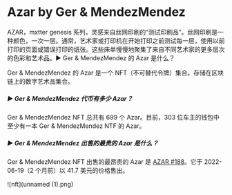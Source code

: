 # Azar by Ger & MendezMendez

AZAR，mxtter genesis 系列，灵感来自丝网印刷的“测试印刷品”。丝网印刷是一种颜色，一次一层。通常，艺术家或打印机在开始打印之前测试每一层，使用以前打印的页面或错误打印的纸张。这些床单慢慢地聚集了来自不同艺术家的更多层次的色彩和艺术品。▶ Ger & MendezMendez 的 Azar 是什么？

Ger & MendezMendez 的 Azar 是一个 NFT（不可替代令牌）集合。存储在区块链上的数字艺术品集合。

##### ▶ Ger & MendezMendez 代币有多少 Azar？

Ger & MendezMendez NFT 总共有 699 个 Azar。目前，303 位车主的钱包中至少有一本 Ger & MendezMendez NTF 的 Azar。

##### ▶ Ger & MendezMendez 出售的最贵的 Azar 是什么？

Ger & MendezMendez NFT 出售的最昂贵的 Azar 是 [AZAR #188](https://www.nft-stats.com/asset/0xe089d70024fafebc087786ca4ccde87bcb10d297/188)。它于 2022-06-19（2 个月前）以 41.7 美元的价格售出。

![nft](unnamed (1).png)
